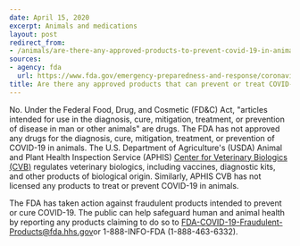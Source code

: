 ```yaml
---
date: April 15, 2020
excerpt: Animals and medications
layout: post
redirect_from:
- /animals/are-there-any-approved-products-to-prevent-covid-19-in-animals/
sources:
- agency: fda
  url: https://www.fda.gov/emergency-preparedness-and-response/coronavirus-disease-2019-covid-19/coronavirus-disease-2019-covid-19-frequently-asked-questions
title: Are there any approved products that can prevent or treat COVID-19 in animals?
---
```


No. Under the Federal Food, Drug, and Cosmetic (FD&C) Act, "articles intended for use in the diagnosis, cure, mitigation, treatment, or prevention of disease in man or other animals" are drugs. The FDA has not approved any drugs for the diagnosis, cure, mitigation, treatment, or prevention of COVID-19 in animals. The U.S. Department of Agriculture's (USDA) Animal and Plant Health Inspection Service (APHIS) [Center for Veterinary Biologics (CVB)](https://www.aphis.usda.gov/aphis/ourfocus/animalhealth/veterinary-biologics) regulates veterinary biologics, including vaccines, diagnostic kits, and other products of biological origin. Similarly, APHIS CVB has not licensed any products to treat or prevent COVID-19 in animals.

The FDA has taken action against fraudulent products intended to prevent or cure COVID-19. The public can help safeguard human and animal health by reporting any products claiming to do so to [FDA-COVID-19-Fraudulent-Products@fda.hhs.gov](mailto:FDA-COVID-19-Fraudulent-Products@fda.hhs.gov)or 1-888-INFO-FDA (1-888-463-6332).